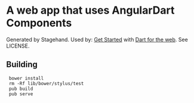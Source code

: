 # A web app that uses AngularDart Components

Generated by Stagehand. Used by:
[Get Started](https://webdev.dartlang.org/guides/get-started) with
[Dart for the web](https://webdev.dartlang.org).
See LICENSE.

## Building

     bower install
     rm -Rf lib/bower/stylus/test
     pub build
     pub serve